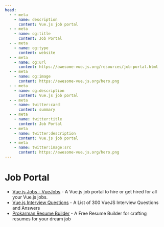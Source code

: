 ```yaml
---
head:
  - - meta
    - name: description
      content: Vue.js job portal
  - - meta
    - name: og:title
      content: Job Portal
  - - meta
    - name: og:type
      content: website
  - - meta
    - name: og:url
      content: https://awesome-vue.js.org/resources/job-portal.html
  - - meta
    - name: og:image
      content: https://awesome-vue.js.org/hero.png
  - - meta
    - name: og:description
      content: Vue.js job portal
  - - meta
    - name: twitter:card
      content: summary
  - - meta
    - name: twitter:title
      content: Job Portal
  - - meta
    - name: twitter:description
      content: Vue.js job portal
  - - meta
    - name: twitter:image:src
      content: https://awesome-vue.js.org/hero.png
---
```


# Job Portal

- [Vue.js Jobs - VueJobs](https://vuejobs.com/) - A Vue.js job portal to hire or get hired for all your Vue.js jobs.
- [Vue.js Interview Questions](https://github.com/sudheerj/vuejs-interview-questions) - A List of 300 VueJS Interview Questions and Answers
- [Prokarman Resume Builder](https://prokarman.com/) - A Free Resume Builder for crafting resumes for your dream job
